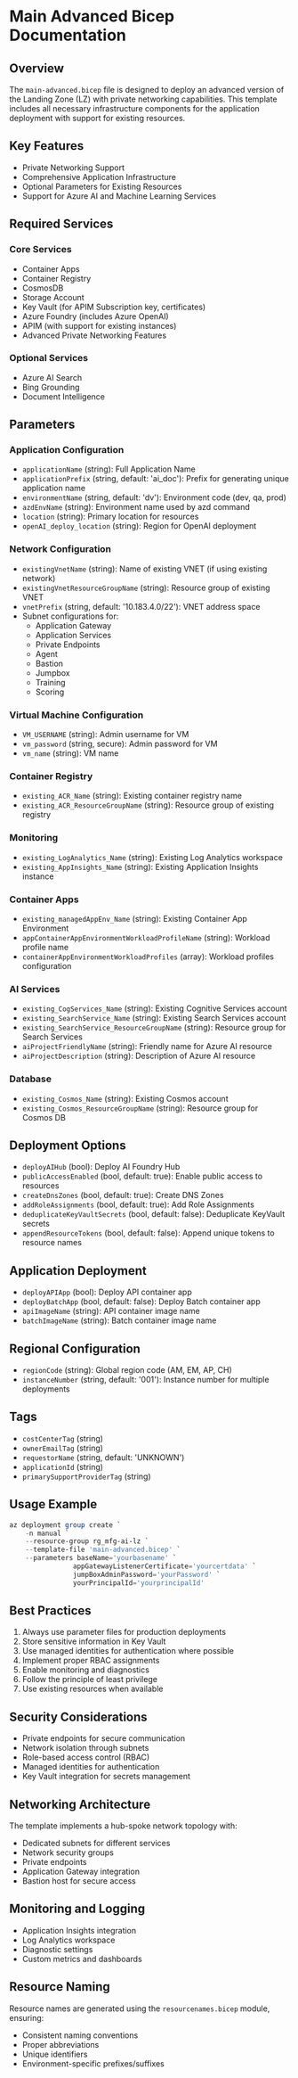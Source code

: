 # Main Advanced Bicep Documentation

## Overview
The `main-advanced.bicep` file is designed to deploy an advanced version of the Landing Zone (LZ) with private networking capabilities. This template includes all necessary infrastructure components for the application deployment with support for existing resources.

## Key Features
- Private Networking Support
- Comprehensive Application Infrastructure
- Optional Parameters for Existing Resources
- Support for Azure AI and Machine Learning Services

## Required Services

### Core Services
- Container Apps
- Container Registry
- CosmosDB
- Storage Account
- Key Vault (for APIM Subscription key, certificates)
- Azure Foundry (includes Azure OpenAI)
- APIM (with support for existing instances)
- Advanced Private Networking Features

### Optional Services
- Azure AI Search
- Bing Grounding
- Document Intelligence

## Parameters

### Application Configuration
- `applicationName` (string): Full Application Name
- `applicationPrefix` (string, default: 'ai_doc'): Prefix for generating unique application name
- `environmentName` (string, default: 'dv'): Environment code (dev, qa, prod)
- `azdEnvName` (string): Environment name used by azd command
- `location` (string): Primary location for resources
- `openAI_deploy_location` (string): Region for OpenAI deployment

### Network Configuration
- `existingVnetName` (string): Name of existing VNET (if using existing network)
- `existingVnetResourceGroupName` (string): Resource group of existing VNET
- `vnetPrefix` (string, default: '10.183.4.0/22'): VNET address space
- Subnet configurations for:
  - Application Gateway
  - Application Services
  - Private Endpoints
  - Agent
  - Bastion
  - Jumpbox
  - Training
  - Scoring

### Virtual Machine Configuration
- `VM_USERNAME` (string): Admin username for VM
- `vm_password` (string, secure): Admin password for VM
- `vm_name` (string): VM name

### Container Registry
- `existing_ACR_Name` (string): Existing container registry name
- `existing_ACR_ResourceGroupName` (string): Resource group of existing registry

### Monitoring
- `existing_LogAnalytics_Name` (string): Existing Log Analytics workspace
- `existing_AppInsights_Name` (string): Existing Application Insights instance

### Container Apps
- `existing_managedAppEnv_Name` (string): Existing Container App Environment
- `appContainerAppEnvironmentWorkloadProfileName` (string): Workload profile name
- `containerAppEnvironmentWorkloadProfiles` (array): Workload profiles configuration

### AI Services
- `existing_CogServices_Name` (string): Existing Cognitive Services account
- `existing_SearchService_Name` (string): Existing Search Services account
- `existing_SearchService_ResourceGroupName` (string): Resource group for Search Services
- `aiProjectFriendlyName` (string): Friendly name for Azure AI resource
- `aiProjectDescription` (string): Description of Azure AI resource

### Database
- `existing_Cosmos_Name` (string): Existing Cosmos account
- `existing_Cosmos_ResourceGroupName` (string): Resource group for Cosmos DB

## Deployment Options
- `deployAIHub` (bool): Deploy AI Foundry Hub
- `publicAccessEnabled` (bool, default: true): Enable public access to resources
- `createDnsZones` (bool, default: true): Create DNS Zones
- `addRoleAssignments` (bool, default: true): Add Role Assignments
- `deduplicateKeyVaultSecrets` (bool, default: false): Deduplicate KeyVault secrets
- `appendResourceTokens` (bool, default: false): Append unique tokens to resource names

## Application Deployment
- `deployAPIApp` (bool): Deploy API container app
- `deployBatchApp` (bool, default: false): Deploy Batch container app
- `apiImageName` (string): API container image name
- `batchImageName` (string): Batch container image name

## Regional Configuration
- `regionCode` (string): Global region code (AM, EM, AP, CH)
- `instanceNumber` (string, default: '001'): Instance number for multiple deployments

## Tags
- `costCenterTag` (string)
- `ownerEmailTag` (string)
- `requestorName` (string, default: 'UNKNOWN')
- `applicationId` (string)
- `primarySupportProviderTag` (string)

## Usage Example

```powershell
az deployment group create `
    -n manual `
    --resource-group rg_mfg-ai-lz `
    --template-file 'main-advanced.bicep' `
    --parameters baseName='yourbasename' `
                appGatewayListenerCertificate='yourcertdata' `
                jumpBoxAdminPassword='yourPassword' `
                yourPrincipalId='yourprincipalId'
```

## Best Practices
1. Always use parameter files for production deployments
2. Store sensitive information in Key Vault
3. Use managed identities for authentication where possible
4. Implement proper RBAC assignments
5. Enable monitoring and diagnostics
6. Follow the principle of least privilege
7. Use existing resources when available

## Security Considerations
- Private endpoints for secure communication
- Network isolation through subnets
- Role-based access control (RBAC)
- Managed identities for authentication
- Key Vault integration for secrets management

## Networking Architecture
The template implements a hub-spoke network topology with:
- Dedicated subnets for different services
- Network security groups
- Private endpoints
- Application Gateway integration
- Bastion host for secure access

## Monitoring and Logging
- Application Insights integration
- Log Analytics workspace
- Diagnostic settings
- Custom metrics and dashboards

## Resource Naming
Resource names are generated using the `resourcenames.bicep` module, ensuring:
- Consistent naming conventions
- Proper abbreviations
- Unique identifiers
- Environment-specific prefixes/suffixes
